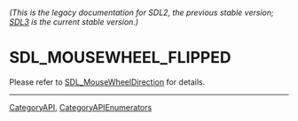 ###### (This is the legacy documentation for SDL2, the previous stable version; [SDL3](https://wiki.libsdl.org/SDL3/) is the current stable version.)
# SDL_MOUSEWHEEL_FLIPPED

Please refer to [SDL_MouseWheelDirection](SDL_MouseWheelDirection) for details.

----
[CategoryAPI](CategoryAPI), [CategoryAPIEnumerators](CategoryAPIEnumerators)

